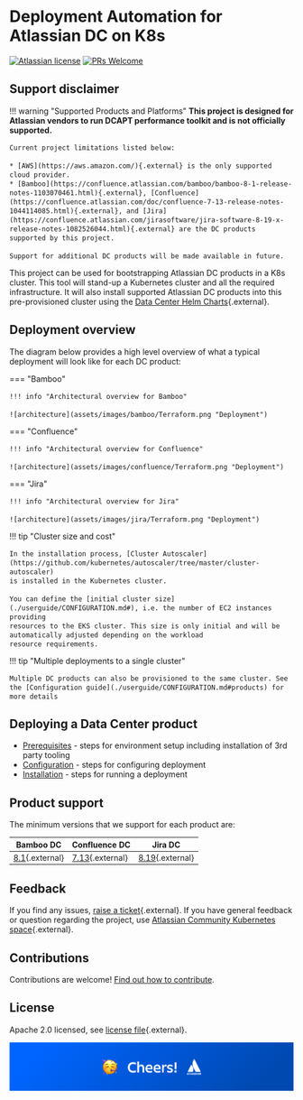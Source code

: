 # Deployment Automation for Atlassian DC on K8s

[![Atlassian license](https://img.shields.io/badge/license-Apache%202.0-blue.svg?style=flat-square)](https://github.com/atlassian-labs/data-center-terraform/blob/main/LICENSE) 
[![PRs Welcome](https://img.shields.io/badge/PRs-welcome-brightgreen.svg?style=flat-square)](https://github.com/atlassian-labs/data-center-terraform/blob/main/CONTRIBUTING.md)

## Support disclaimer

!!! warning "Supported Products and Platforms"
    **This project is designed for Atlassian vendors to run DCAPT performance toolkit and is not officially supported.**

    Current project limitations listed below:

    * [AWS](https://aws.amazon.com/){.external} is the only supported cloud provider.
    * [Bamboo](https://confluence.atlassian.com/bamboo/bamboo-8-1-release-notes-1103070461.html){.external}, [Confluence](https://confluence.atlassian.com/doc/confluence-7-13-release-notes-1044114085.html){.external}, and [Jira](https://confluence.atlassian.com/jirasoftware/jira-software-8-19-x-release-notes-1082526044.html){.external} are the DC products supported by this project.

    Support for additional DC products will be made available in future.
    
This project can be used for bootstrapping Atlassian DC products in a K8s cluster. This tool will stand-up a Kubernetes cluster and all the required infrastructure. It will also install supported Atlassian DC products into this pre-provisioned cluster using the [Data Center Helm Charts](https://atlassian.github.io/data-center-helm-charts/#additional-content){.external}.

## Deployment overview

The diagram below provides a high level overview of what a typical deployment will look like for each DC product:

=== "Bamboo"

    !!! info "Architectural overview for Bamboo"

    ![architecture](assets/images/bamboo/Terraform.png "Deployment")

=== "Confluence"

    !!! info "Architectural overview for Confluence"

    ![architecture](assets/images/confluence/Terraform.png "Deployment")

=== "Jira"

    !!! info "Architectural overview for Jira"

    ![architecture](assets/images/jira/Terraform.png "Deployment")

!!! tip "Cluster size and cost"

    In the installation process, [Cluster Autoscaler](https://github.com/kubernetes/autoscaler/tree/master/cluster-autoscaler)
    is installed in the Kubernetes cluster.

    You can define the [initial cluster size](./userguide/CONFIGURATION.md#), i.e. the number of EC2 instances providing 
    resources to the EKS cluster. This size is only initial and will be automatically adjusted depending on the workload
    resource requirements.

!!! tip "Multiple deployments to a single cluster"

    Multiple DC products can also be provisioned to the same cluster. See the [Configuration guide](./userguide/CONFIGURATION.md#products) for more details

## Deploying a Data Center product

* [Prerequisites](userguide/PREREQUISITES.md) - steps for environment setup including installation of 3rd party tooling
* [Configuration](userguide/configuration/CONFIGURATION.md) - steps for configuring deployment
* [Installation](userguide/INSTALLATION.md) - steps for running a deployment

## Product support

The minimum versions that we support for each product are:

|  Bamboo DC                                                                                         | Confluence DC                                                                                          | Jira DC                                                                                                                  |
|----------------------------------------------------------------------------------------------------|--------------------------------------------------------------------------------------------------------|--------------------------------------------------------------------------------------------------------------------------|
| [8.1](https://confluence.atlassian.com/bamboo/bamboo-8-1-release-notes-1103070461.html){.external} | [7.13](https://confluence.atlassian.com/doc/confluence-7-13-release-notes-1044114085.html){.external}  | [8.19](https://confluence.atlassian.com/jirasoftware/jira-software-8-19-x-release-notes-1082526044.html){.external}      |  

## Feedback

If you find any issues, [raise a ticket](https://github.com/atlassian-labs/data-center-terraform/issues){.external}. If you have general feedback or question regarding the project, use [Atlassian Community Kubernetes space](https://community.atlassian.com/t5/Atlassian-Data-Center-on/gh-p/DC_Kubernetes){.external}.

## Contributions

Contributions are welcome! [Find out how to contribute](https://github.com/atlassian-labs/data-center-terraform/blob/main/CONTRIBUTING.md). 

## License

Apache 2.0 licensed, see [license file](https://github.com/atlassian-labs/data-center-terraform/blob/main/LICENSE){.external}.


[![With ❤️ from Atlassian](https://raw.githubusercontent.com/atlassian-internal/oss-assets/master/banner-cheers-light.png)](https://www.atlassian.com)
